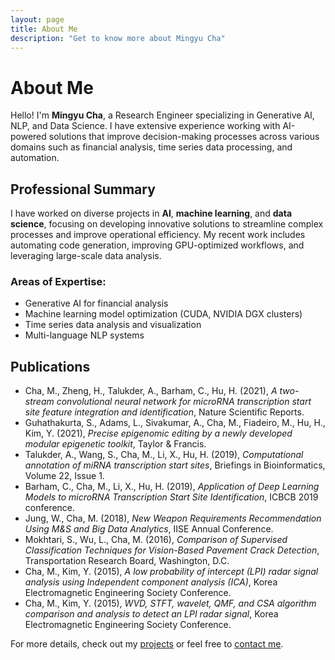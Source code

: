 ```yaml
---
layout: page
title: About Me
description: "Get to know more about Mingyu Cha"
---
```


# About Me

Hello! I'm **Mingyu Cha**, a Research Engineer specializing in Generative AI, NLP, and Data Science. I have extensive experience working with AI-powered solutions that improve decision-making processes across various domains such as financial analysis, time series data processing, and automation.

## Professional Summary
I have worked on diverse projects in **AI**, **machine learning**, and **data science**, focusing on developing innovative solutions to streamline complex processes and improve operational efficiency. My recent work includes automating code generation, improving GPU-optimized workflows, and leveraging large-scale data analysis.

### Areas of Expertise:
- Generative AI for financial analysis
- Machine learning model optimization (CUDA, NVIDIA DGX clusters)
- Time series data analysis and visualization
- Multi-language NLP systems

## Publications
- Cha, M., Zheng, H., Talukder, A., Barham, C., Hu, H. (2021), *A two-stream convolutional neural network for microRNA transcription start site feature integration and identification*, Nature Scientific Reports.
- Guhathakurta, S., Adams, L., Sivakumar, A., Cha, M., Fiadeiro, M., Hu, H., Kim, Y. (2021), *Precise epigenomic editing by a newly developed modular epigenetic toolkit*, Taylor & Francis.
- Talukder, A., Wang, S., Cha, M., Li, X., Hu, H. (2019), *Computational annotation of miRNA transcription start sites*, Briefings in Bioinformatics, Volume 22, Issue 1.
- Barham, C., Cha, M., Li, X., Hu, H. (2019), *Application of Deep Learning Models to microRNA Transcription Start Site Identification*, ICBCB 2019 conference.
- Jung, W., Cha, M. (2018), *New Weapon Requirements Recommendation Using M&S and Big Data Analytics*, IISE Annual Conference.
- Mokhtari, S., Wu, L., Cha, M. (2016), *Comparison of Supervised Classification Techniques for Vision-Based Pavement Crack Detection*, Transportation Research Board, Washington, D.C.
- Cha, M., Kim, Y. (2015), *A low probability of intercept (LPI) radar signal analysis using Independent component analysis (ICA)*, Korea Electromagnetic Engineering Society Conference.
- Cha, M., Kim, Y. (2015), *WVD, STFT, wavelet, QMF, and CSA algorithm comparison and analysis to detect an LPI radar signal*, Korea Electromagnetic Engineering Society Conference.

For more details, check out my [projects](/projects) or feel free to [contact me](/contact).
